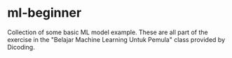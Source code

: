 # ml-beginner
Collection of some basic ML model example. These are all part of the exercise in the "Belajar Machine Learning Untuk Pemula" class provided by Dicoding. 
